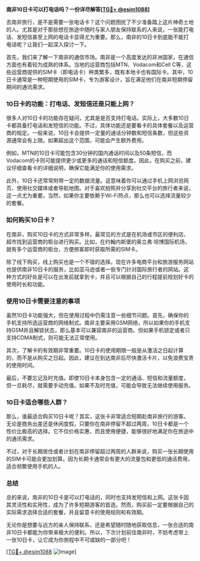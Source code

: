**南非10日卡可以打电话吗？一份详尽解答[[TG💪+ @esim1088](https://t.me/s/esim1088)]**

去南非旅行，是不是需要一张电话卡？这个问题困扰了不少准备踏上这片神奇土地的人。尤其是对于那些想在旅途中随时与家人朋友保持联系的人来说，一张能打电话、发短信甚至上网的电话卡显得尤为重要。那么，南非的10日卡到底能不能打电话呢？让我们一起深入探讨一下。

首先，我们来了解一下南非的通信市场。南非是一个高度发达的非洲国家，在通信方面也有着较为成熟的体系。当地的运营商包括MTN、Vodacom和Cell C等，这些运营商提供的SIM卡（即电话卡）种类繁多，既有本地卡也有国际卡。其中，10日卡通常是一种短期使用的SIM卡，专为游客设计，旨在满足他们在南非短期停留期间的通讯需求。

### 10日卡的功能：打电话、发短信还是只能上网？

很多人对10日卡的功能存在疑问，尤其是是否支持打电话。实际上，大多数10日卡都具备打电话和发短信的功能。不过，具体功能还是要看卡的具体套餐以及运营商的规定。一般来说，10日卡会提供一定量的通话分钟数和短信条数，但这些资源通常会有上限。如果超出这个范围，可能会产生额外费用。

例如，MTN的10日卡可能包含30分钟的国内通话时间以及50条短信，而Vodacom的卡则可能提供更少或更多的通话和短信额度。因此，在购买之前，建议仔细查看卡的详细说明，确保它能满足你的使用需求。

此外，10日卡还常常附带一定的数据流量。这意味着你可以通过手机上网浏览网页、使用社交媒体或者导航地图。对于喜欢拍照并分享到社交平台的旅行者来说，这一点尤为重要。当然，如果你主要依赖于Wi-Fi热点，那么也可以选择流量较少的套餐。

### 如何购买10日卡？

在南非，购买10日卡的方式非常多样。最常见的方式是在机场或市区的便利店、超市找到运营商的柜台进行购买。比如，在约翰内斯堡的奥立弗·坦博国际机场，就有多个运营商的柜台，方便旅客即时获取所需的SIM卡。

除了线下购买，线上购买也是一个不错的选择。现在许多电商平台和旅游服务网站也提供南非10日卡的服务，比如亚马逊或者一些专门针对国际旅行者的网站。这种方式的好处是可以在出发前就拿到卡，并且可以根据自己的行程提前规划好卡的使用时长和功能。

### 使用10日卡需要注意的事项

虽然10日卡功能强大，但在使用过程中仍需注意一些细节问题。首先，确保你的手机支持所选运营商的网络制式。南非主要采用GSM网络，所以如果你的手机支持GSM并且解锁状态，那么基本可以兼容南非的运营商。但如果手机锁定或者只支持CDMA制式，则可能无法正常使用。

其次，了解卡的有效期非常重要。10日卡的使用期限一般是从激活之日起计算的，而不是从购买之日起。因此，建议在到达南非后尽快激活卡片，以免浪费宝贵的使用时间。

最后，不要忘记及时充值。即使10日卡本身包含一定的通话、短信和流量额度，但一旦耗尽，就需要手动充值。如果不及时充值，可能会导致无法继续使用服务。

### 10日卡适合哪些人群？

那么，谁最适合购买10日卡呢？其实，这张卡非常适合短期赴南非旅行的游客。无论是商务出差还是休闲度假，只要你在南非停留不超过两周，10日卡都是一个性价比极高的选择。它不仅价格实惠，而且使用便捷，能够很好地满足你在旅途中的通讯需求。

不过，对于长期居住或者计划在南非停留超过两周的人群来说，购买一张长期使用的SIM卡可能会更加划算。因为长期卡通常会有更大的流量包和更低的通话费用，适合频繁使用手机的人。

### 总结

总的来说，南非的10日卡是可以打电话的，同时也支持发短信和上网。这张卡因其灵活性和实用性，成为了许多短期游客的首选。然而，购买前一定要根据自己的实际需求选择合适的套餐，并且留意卡的使用规则和有效期。

无论你是想要与远方的亲人保持联系，还是希望随时随地获取信息，一张合适的南非10日卡都能为你带来极大的便利。所以，下次计划前往南非时，不妨考虑带上一张10日卡，让它成为你旅程中不可或缺的一部分吧！

[[TG💪+ @esim1088](https://t.me/s/esim1088) ![Image](https://i.postimg.cc/4NQfJmqS/Snipaste-2025-05-13-00-14-12.png)]